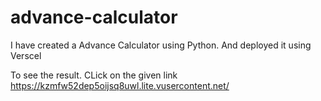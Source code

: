 # advance-calculator
I have created a Advance Calculator using Python. And deployed it using Verscel

To see the result. CLick on the given link  
https://kzmfw52dep5oijsq8uwl.lite.vusercontent.net/
